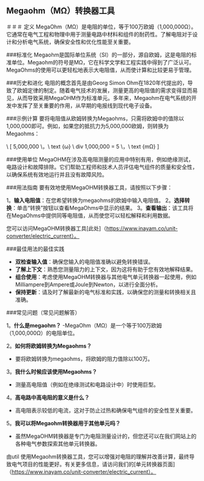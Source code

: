 ## Megaohm（MΩ）转换器工具

＃＃＃ 定义
MegaOhm（MΩ）是电阻的单位，等于100万欧姆（1,000,000Ω）。它通常在电气工程和物理中用于测量电路中材料和组件的耐药性。了解电阻对于设计和分析电气系统，确保安全性和优化性能至关重要。

###标准化
Megaohm是国际单位系统（SI）的一部分，源自欧姆，这是电阻的标准单位。Megaohm的符号是MΩ，它在科学文学和工程实践中得到了广泛认可。MegaOhms的使用可以更轻松地表示大电阻值，从而使计算和比较更易于管理。

###历史和进化
电阻的概念首先是由Georg Simon Ohm在1820年代提出的，导致了欧姆定律的制定。随着电气技术的发展，测量更高的电阻值的需求变得显而易见，从而导致采用MegaOHM作为标准单元。多年来，Megaohm在电气系统的开发中发挥了至关重要的作用，从早期的电报线到现代电子设备。

###示例计算
要将电阻值从欧姆转换为Megaohms，只需将欧姆中的值除以1,000,000即可。例如，如果您的抵抗力为5,000,000欧姆，则转换为Megaohms：

\ [
5,000,000 \，\ text {ω} \ div 1,000,000 = 5 \，\ text {mΩ}
\]

###使用单位
MegaOHM在涉及高电阻测量的应用中特别有用，例如绝缘测试，电路设计和故障排除。它们帮助工程师和技术人员评估电气组件的质量和安全性，以确保系统有效地运行并且没有故障风险。

###用法指南
要有效地使用MegaOHM转换器工具，请按照以下步骤：

1。**输入电阻值**：在您希望转换为megaohms的欧姆中输入电阻值。
2。**选择转换**：单击“转换”按钮以查看MegaOhms中显示的结果。
3。**查看输出**：该工具将在MegaOhms中提供同等电阻值，从而使您可以轻松解释和利用数据。

您可以访问MegaOHM转换器工具[此处]（https://www.inayam.co/unit-converter/electric_current）。

###最佳用法的最佳实践
-  **双检查输入值**：确保您输入的电阻值准确以避免转换错误。
-  **了解上下文**：熟悉您测量阻力的上下文，因为这将有助于您有效地解释结果。
-  **组合使用**：考虑使用MegaOHM转换器与其他电气单元转换器一起使用，例如Milliampere到Ampere或Joule到Newton，以进行全面分析。
-  **保持更新**：请及时了解最新的电气标准和实践，以确保您的测量和转换相关且准确。

###常见问题（常见问题解答）

1。**什么是megaohm？**
-MegaOhm（MΩ）是一个等于100万欧姆（1,000,000Ω）的电阻单位。

2。**如何将欧姆转换为Megaohms？**
- 要将欧姆转换为megaohms，将欧姆的阻力值除以100万。

3。**我什么时候应该使用Megaohms？**
- 测量高电阻值（例如在绝缘测试和电路设计中）时使用巨型。

4。**高电路中高电阻的意义是什么？**
- 高电阻表示较低的电流，这对于防止过热和确保电气组件的安全性至关重要。

5。**我可以将Megaohm转换器用于其他单元吗？**
- 虽然MegaOHM转换器是专门为电阻测量设计的，但您还可以在我们网站上的各种电气参数探索其他单元转换器。

由util 使用Megaohm转换器工具，您可以增强对电阻的理解并改善计算，最终导致电气项目的性能更好。有关更多信息，请访问我们的[单元转换器页面]（https://www.inayam.co/unit-converter/electric_current）。